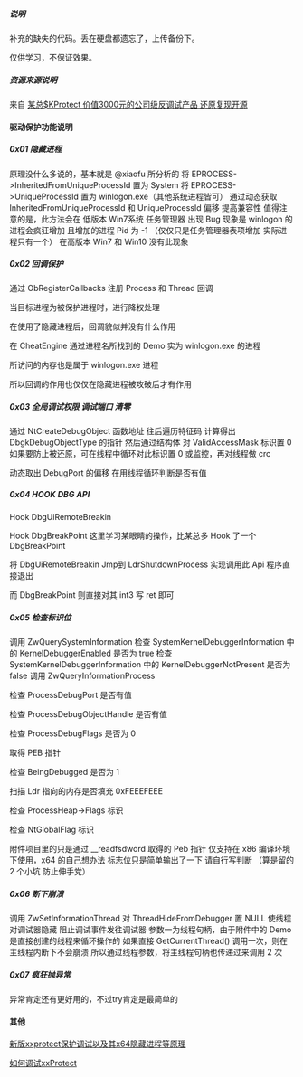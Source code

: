 
##### 说明

补充的缺失的代码。丢在硬盘都遗忘了，上传备份下。

仅供学习，不保证效果。


##### 资源来源说明

来自 [某总$KProtect 价值3000元的公司级反调试产品 还原复现开源](https://bbs.pediy.com/thread-250468.htm)

#### 驱动保护功能说明

##### 0x01 隐藏进程
原理没什么多说的，基本就是 @xiaofu 所分析的
将 EPROCESS->InheritedFromUniqueProcessId 置为 System 
将 EPROCESS->UniqueProcessId 置为 winlogon.exe（其他系统进程皆可）
通过动态获取 InheritedFromUniqueProcessId 和 UniqueProcessId 偏移 提高兼容性
值得注意的是，此方法会在 低版本 Win7系统 任务管理器 出现 Bug
现象是 winlogon 的进程会疯狂增加 且增加的进程 Pid 为 -1
（仅仅只是任务管理器表项增加 实际进程只有一个）
在高版本 Win7 和 Win10 没有此现象

##### 0x02 回调保护
通过 ObRegisterCallbacks 注册 Process 和 Thread 回调

当目标进程为被保护进程时，进行降权处理

在使用了隐藏进程后，回调貌似并没有什么作用

在 CheatEngine 通过进程名所找到的 Demo 实为 winlogon.exe 的进程

所访问的内存也是属于 winlogon.exe 进程

所以回调的作用也仅仅在隐藏进程被攻破后才有作用



##### 0x03 全局调试权限 调试端口 清零
通过 NtCreateDebugObject 函数地址 往后遍历特征码 计算得出 DbgkDebugObjectType 的指针
然后通过结构体 对 ValidAccessMask 标识置 0
如果要防止被还原，可在线程中循环对此标识置 0 或监控，再对线程做 crc

动态取出 DebugPort 的偏移 在用线程循环判断是否有值

##### 0x04 HOOK DBG API
Hook DbgUiRemoteBreakin

Hook DbgBreakPoint
这里学习某眼睛的操作，比某总多 Hook 了一个 DbgBreakPoint

将 DbgUiRemoteBreakin Jmp到 LdrShutdownProcess 实现调用此 Api 程序直接退出

而 DbgBreakPoint 则直接对其 int3 写 ret 即可



##### 0x05 检查标识位
调用 ZwQuerySystemInformation
检查 SystemKernelDebuggerInformation 中的 KernelDebuggerEnabled 是否为 true
检查 SystemKernelDebuggerInformation 中的 KernelDebuggerNotPresent 是否为 false
调用 ZwQueryInformationProcess

检查 ProcessDebugPort 是否有值

检查 ProcessDebugObjectHandle 是否有值

检查 ProcessDebugFlags 是否为 0

取得 PEB 指针

检查 BeingDebugged 是否为 1

扫描 Ldr 指向的内存是否填充 0xFEEEFEEE

检查 ProcessHeap->Flags 标识

检查 NtGlobalFlag 标识

附件项目里的只是通过 __readfsdword 取得的 Peb 指针
仅支持在 x86 编译环境下使用，x64 的自己想办法
标志位只是简单输出了一下 请自行写判断
（算是留的 2 个小坑 防止伸手党） 

##### 0x06 断下崩溃
调用 ZwSetInformationThread 对 ThreadHideFromDebugger 置 NULL 使线程对调试器隐藏 阻止调试事件发往调试器
参数一为线程句柄，由于附件中的 Demo 是直接创建的线程来循环操作的
如果直接 GetCurrentThread() 调用一次，则在主线程内断下不会崩溃
所以通过线程参数，将主线程句柄也传递过来调用 2 次

##### 0x07 疯狂抛异常
异常肯定还有更好用的，不过try肯定是最简单的


#### 其他

[新版xxprotect保护调试以及其x64隐藏进程等原理](https://bbs.pediy.com/thread-250404.htm)


[如何调试xxProtect](https://bbs.pediy.com/thread-248918.htm)




